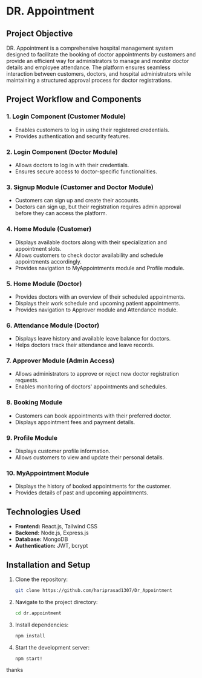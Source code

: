# DR. Appointment

## Project Objective
DR. Appointment is a comprehensive hospital management system designed to facilitate the booking of doctor appointments by customers and provide an efficient way for administrators to manage and monitor doctor details and employee attendance. The platform ensures seamless interaction between customers, doctors, and hospital administrators while maintaining a structured approval process for doctor registrations.

## Project Workflow and Components

### 1. Login Component (Customer Module)
   - Enables customers to log in using their registered credentials.
   - Provides authentication and security features.

### 2. Login Component (Doctor Module)
   - Allows doctors to log in with their credentials.
   - Ensures secure access to doctor-specific functionalities.

### 3. Signup Module (Customer and Doctor Module)
   - Customers can sign up and create their accounts.
   - Doctors can sign up, but their registration requires admin approval before they can access the platform.

### 4. Home Module (Customer)
   - Displays available doctors along with their specialization and appointment slots.
   - Allows customers to check doctor availability and schedule appointments accordingly.
   - Provides navigation to MyAppointments module and Profile module.

### 5. Home Module (Doctor)
   - Provides doctors with an overview of their scheduled appointments.
   - Displays their work schedule and upcoming patient appointments.
   - Provides navigation to Approver module and Attendance module.

### 6. Attendance Module (Doctor)
   - Displays leave history and available leave balance for doctors.
   - Helps doctors track their attendance and leave records.

### 7. Approver Module (Admin Access)
   - Allows administrators to approve or reject new doctor registration requests.
   - Enables monitoring of doctors' appointments and schedules.

### 8. Booking Module
   - Customers can book appointments with their preferred doctor.
   - Displays appointment fees and payment details.

### 9. Profile Module
   - Displays customer profile information.
   - Allows customers to view and update their personal details.

### 10. MyAppointment Module
   - Displays the history of booked appointments for the customer.
   - Provides details of past and upcoming appointments.

## Technologies Used
- **Frontend:** React.js, Tailwind CSS
- **Backend:** Node.js, Express.js
- **Database:** MongoDB
- **Authentication:** JWT, bcrypt

## Installation and Setup
1. Clone the repository:
   ```bash
   git clone https://github.com/hariprasad1307/Dr_Appointment
   ```
2. Navigate to the project directory:
   ```bash
   cd dr.appointment
   ```
3. Install dependencies:
   ```bash
   npm install
   ```
4. Start the development server:
   ```bash
   npm start!
   ```
thanks